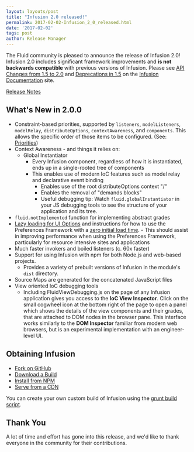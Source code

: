 ```yaml
---
layout: layouts/post
title: "Infusion 2.0 released!"
permalink: 2017-02-02-Infusion_2_0_released.html
date: '2017-02-02'
tags: post
author: Release Manager
---
```

The Fluid community is pleased to announce the release of Infusion 2.0!
Infusion 2.0 includes significant framework improvements and **is not backwards compatible**
with previous versions of Infusion. Please see
[API Changes from 1.5 to 2.0](http://docs.fluidproject.org/infusion/development/APIChangesFrom1_5To2_0.html) and
[Deprecations in 1.5](http://docs.fluidproject.org/infusion/development/DeprecationsIn1_5.html) on the [Infusion Documentation](https://github.com/fluid-project/infusion-docs) site.

[Release Notes](https://github.com/fluid-project/infusion/blob/infusion-2.0/ReleaseNotes.md)

<h2 id="what-s-new-in-2-0-0-">What&#39;s New in 2.0.0</h2>

- Constraint-based priorities, supported by `listeners`, `modelListeners`,
   `modelRelay`, `distributeOptions`, `contextAwareness`, and
   `components`. This allows the specific order of those items to be configured.
   (See: [Priorities](http://docs.fluidproject.org/infusion/development/Priorities.html))
- Context Awareness - and things it relies on:
  - Global Instantiator
    - Every Infusion component, regardless of how it is instantiated, ends up in a
         single-rooted tree of components
    - This enables use of modern IoC features such as model relay and declarative
         event binding
      - Enables use of the root distributeOptions context &quot;/&quot;
      - Enables the removal of &quot;demands blocks&quot;
      - Useful debugging tip: Watch `fluid.globalInstantiator` in your JS
         debugging tools to see the structure of your application and its tree.
- `fluid.notImplemented` function for implementing abstract grades
- [Lazy loading for UI Options](http://docs.fluidproject.org/infusion/development/UserInterfaceOptionsAPI.html#lazyload) and instructions for how to use the Preferences Framework with a
   [zero initial load time](http://docs.fluidproject.org/infusion/development/tutorial-prefsFrameworkMinimalFootprint/MinimalFootprint.html).
      - This should assist in improving performance when using the Preferences Framework, particularly
         for resource intensive sites and applications
- Much faster invokers and boiled listeners (c. 60x faster)
- Support for using Infusion with npm for both Node.js and web-based projects.
  - Provides a variety of prebuilt versions of Infusion in the module&#39;s `dist`
     directory.
- Source Maps are generated for the concatenated JavaScript files
- View oriented IoC debugging tools
  - Including FluidViewDebugging.js on the page of any Infusion application gives you access
   to the **IoC View Inspector**. Click on the small cogwheel icon at the bottom right of
   the page to open a panel which shows the details of the view components and their grades, that
   are attached to DOM nodes in the browser pane. This interface works similarly to the **DOM
   Inspector** familiar from modern web browsers, but is an experimental implementation with
   an engineer-level UI.

<h2 id="obtaining-infusion">Obtaining Infusion</h2>

- [Fork on GitHub](https://github.com/fluid-project/infusion)
- [Download a Build](https://github.com/fluid-project/infusion/releases)
- [Install from NPM](https://www.npmjs.com/package/infusion)
- [Serve from a CDN](https://cdnjs.com/libraries/infusion)

You can create your own custom build of Infusion using the
[grunt build script](https://github.com/fluid-project/infusion/blob/infusion-2.0/README.md#how-do-i-create-an-infusion-package).

<h2 id="thank-you">Thank You</h2>
A lot of time and effort has gone into this release, and we&#39;d like to thank everyone in the community
for their contributions.
